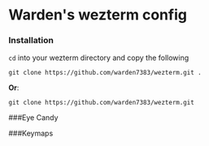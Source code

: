 # Warden's wezterm config
### Installation
`cd` into your wezterm directory and copy the following
```
git clone https://github.com/warden7383/wezterm.git .
```
__Or__:
```
git clone https://github.com/warden7383/wezterm.git
```
###Eye Candy

###Keymaps
